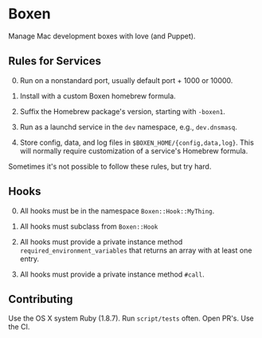 # Boxen

Manage Mac development boxes with love (and Puppet).

## Rules for Services

0. Run on a nonstandard port, usually default port + 1000 or 10000.

0. Install with a custom Boxen homebrew formula.

0. Suffix the Homebrew package's version, starting with `-boxen1`.

0. Run as a launchd service in the `dev` namespace, e.g.,
   `dev.dnsmasq`.

0. Store config, data, and log files in
   `$BOXEN_HOME/{config,data,log}`. This will normally require
   customization of a service's Homebrew formula.

Sometimes it's not possible to follow these rules, but try hard.

## Hooks

0. All hooks must be in the namespace `Boxen::Hook::MyThing`.

0. All hooks must subclass from `Boxen::Hook`

0. All hooks must provide a private instance method `required_environment_variables` that returns an array with at least one entry.

0. All hooks must provide a private instance method `#call`.

## Contributing

Use the OS X system Ruby (1.8.7). Run `script/tests` often. Open PR's.
Use the CI.
